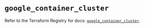 # `google_container_cluster`

Refer to the Terraform Registry for docs: [`google_container_cluster`](https://registry.terraform.io/providers/hashicorp/google-beta/5.11.0/docs/resources/google_container_cluster).
